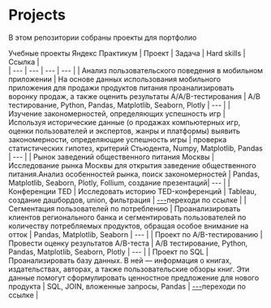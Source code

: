 # Projects
В этом репозитории собраны проекты для портфолио

Учебные проекты Яндекс Практикум
| Проект | Задача | Hard skills | Ссылка |  
| --- | --- | --- | --- |
| Анализ пользовательского поведения в мобильном приложении | На основе данных использования мобильного приложения для продажи продуктов питания проанализировать воронку продаж, а также оценить результаты A/A/B-тестирования | А/В тестирование, Python, Pandas, Matplotlib, Seaborn, Plotly | --- |
| Изучение закономерностей, определяющих успешность игр | Используя исторические данные (о продажах компьютерных игр, оценки пользователей и экспертов, жанры и платформы) выявить закономерности, определяющие успешность игры | проверка статистических гипотез, критерий Стьюдента, Numpy, Matplotlib, Pandas | --- |
| Рынок заведений общественного питания Москвы | Исследование рынка Москвы для открытия заведение общественного питания.Анализ особенностей рынка, поиск закономерностей | Pandas, Matplotlib, Seaborn, Plotly, Follium, создание презентаций| --- |
| Конференции TED | Исследовать историю TED-конференций | Tableau, создание дашбордов, union, фильтрация | [---](https://public.tableau.com/app/profile/julia7955/viz/3_16934861911170/sheet24?publish=yes)переходи по ссылке |
| Сегментация пользователей по потреблению | Проанализировать клиентов регионального банка и сегментировать пользователей по количеству потребляемых продуктов, обращая особое внимание на отток | Pandas, Matplotlib, Seaborn | --- |
| Проект по А/B-тестированию | Провести оценку результатов A/B-теста | А/В тестирование, Python, Pandas, Matplotlib, Seaborn, Plotly | --- |
| Проект по SQL | Проанализировать базу данных. В ней — информация о книгах, издательствах, авторах, а также пользовательские обзоры книг. Эти данные помогут сформулировать ценностное предложение для нового продукта | SQL, JOIN, вложенные запросы, Pandas | [---](https://colab.research.google.com/drive/1egJv1UB3WQPPi7ia2mgvNcZ2KLkNJL04?usp=sharing)переходи по ссылке |
